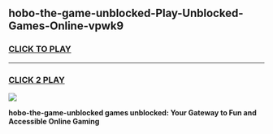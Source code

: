 
## hobo-the-game-unblocked-Play-Unblocked-Games-Online-vpwk9
<h3>
<a href="https://premium76.site?title=hobo-the-game-unblocked&ref=25A">CLICK TO PLAY</a></h3>
<hr>

<h3>
<a href="https://premium76.site?title=hobo-the-game-unblocked&ref=25A">CLICK 2 PLAY</a>
  
</h3>

<a href="https://premium76.site?title=hobo-the-game-unblocked&ref=25A"><img src="https://clearcache.store/games.png"></a>


**hobo-the-game-unblocked games unblocked: Your Gateway to Fun and Accessible Online Gaming**
